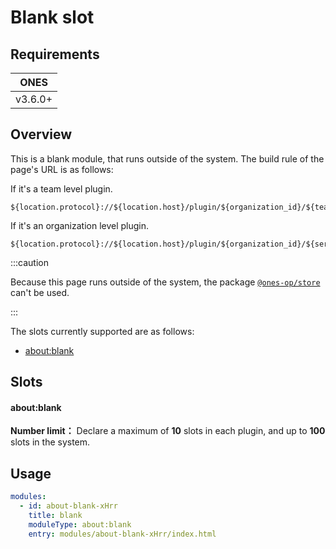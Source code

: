 # Blank slot

## Requirements

|  ONES   |
| :-----: |
| v3.6.0+ |

## Overview

This is a blank module, that runs outside of the system. The build rule of the page's URL is as follows:

If it's a team level plugin.

```
${location.protocol}://${location.host}/plugin/${organization_id}/${team_id}/${service.app_id}/${service.version}/modules/${module_id}/index.html
```

If it's an organization level plugin.

```
${location.protocol}://${location.host}/plugin/${organization_id}/${service.app_id}/${service.version}/modules/${module_id}/index.html
```

:::caution

Because this page runs outside of the system, the package [`@ones-op/store`](../../../reference/packages/store/store.md) can't be used.

:::

The slots currently supported are as follows:

- [about:blank](#aboutblank)

## Slots

#### about:blank

**Number limit：** Declare a maximum of **10** slots in each plugin, and up to **100** slots in the system.

## Usage

```yaml
modules:
  - id: about-blank-xHrr
    title: blank
    moduleType: about:blank
    entry: modules/about-blank-xHrr/index.html
```
